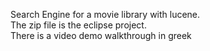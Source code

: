 Search Engine for a movie library with lucene.<br />
The zip file is the eclipse project.<br />
There is a video demo walkthrough in greek<br />
